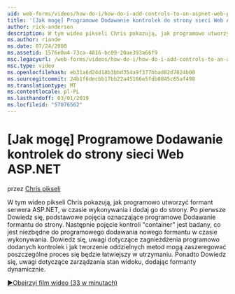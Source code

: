 ```yaml
---
uid: web-forms/videos/how-do-i/how-do-i-add-controls-to-an-aspnet-web-page-programmatically
title: '[Jak mogę] Programowe Dodawanie kontrolek do strony sieci Web ASP.NET | Dokumentacja firmy Microsoft'
author: rick-anderson
description: W tym wideo pikseli Chris pokazują, jak programowo utworzyć formant serwera ASP.NET, w czasie wykonywania i dodaj go do strony. Po pierwsze Dowiedz się więcej o podstawowych koncepcji...
ms.author: riande
ms.date: 07/24/2008
ms.assetid: 1576e0a4-73ca-4816-bc09-20ae393a66f9
msc.legacyurl: /web-forms/videos/how-do-i/how-do-i-add-controls-to-an-aspnet-web-page-programmatically
msc.type: video
ms.openlocfilehash: eb31a6d24d18b3bbd354a9f377bbad82d7024b00
ms.sourcegitcommit: 24b1f6decbb17bb22a45166e5fdb0845c65af498
ms.translationtype: MT
ms.contentlocale: pl-PL
ms.lasthandoff: 03/01/2019
ms.locfileid: "57076562"
---
```

<a name="how-do-i-add-controls-to-an-aspnet-web-page-programmatically"></a>[Jak mogę] Programowe Dodawanie kontrolek do strony sieci Web ASP.NET
====================
przez [Chris pikseli](https://twitter.com/chrispels)

W tym wideo pikseli Chris pokazują, jak programowo utworzyć formant serwera ASP.NET, w czasie wykonywania i dodaj go do strony. Po pierwsze Dowiedz się, podstawowe pojęcia oznaczające programowe Dodawanie formantu do strony. Następnie pojęcie kontroli "container" jest badany, co jest niezbędne do programowego dodawania nowego formantu w czasie wykonywania. Dowiedz się, uwagi dotyczące zagnieżdżenia programowo dodanych kontrolek i jak tworzenie oddzielnych metod mogą zaszeregować poszczególne proces się będzie łatwiejszy w utrzymaniu. Ponadto Dowiedz się, uwagi dotyczące zarządzania stan widoku, dodając formanty dynamicznie.

[&#9654;Obejrzyj film wideo (33 w minutach)](https://channel9.msdn.com/Blogs/ASP-NET-Site-Videos/how-do-i-add-controls-to-an-aspnet-web-page-programmatically)
